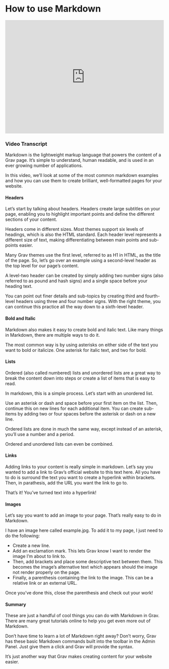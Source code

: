 # How to use Markdown

<iframe width="100%" height="360" src="https://www.youtube.com/embed/6TY2T2AGg9k" frameborder="0" allow="accelerometer; autoplay; encrypted-media; gyroscope; picture-in-picture" allowfullscreen></iframe>

### Video Transcript

Markdown is the lightweight markup language that powers the content of a Grav page. It’s simple to understand, human readable, and is used in an ever growing number of applications.

In this video, we’ll look at some of the most common markdown examples and how you can use them to create brilliant, well-formatted pages for your website.

#### Headers
Let’s start by talking about headers. Headers create large subtitles on your page, enabling you to highlight important points and define the different sections of your content.

Headers come in different sizes. Most themes support six levels of headings, which is also the HTML standard. Each header level represents a different size of text, making differentiating between main points and sub-points easier.

Many Grav themes use the first level, referred to as H1 in HTML, as the title of the page. So, let’s go over an example using a second-level header as the top level for our page’s content.

A level-two header can be created by simply adding two number signs (also referred to as pound and hash signs) and a single space before your heading text.

You can point out finer details and sub-topics by creating third and fourth-level headers using three and four number signs. With the right theme, you can continue this practice all the way down to a sixth-level header.

#### Bold and Italic
Markdown also makes it easy to create bold and italic text. Like many things in Markdown, there are multiple ways to do it.

The most common way is by using asterisks on either side of the text you want to bold or italicize. One asterisk for italic text, and two for bold.

#### Lists
Ordered (also called numbered) lists and unordered lists are a great way to break the content down into steps or create a list of items that is easy to read.

In markdown, this is a simple process. Let’s start with an unordered list.

Use an asterisk or dash and space before your first item on the list. Then, continue this on new lines for each additional item. You can create sub-items by adding two or four spaces before the asterisk or dash on a new line.

Ordered lists are done in much the same way, except instead of an asterisk, you’ll use a number and a period.

Ordered and unordered lists can even be combined.

#### Links
Adding links to your content is really simple in markdown. Let’s say you wanted to add a link to Grav’s official website to this text here. All you have to do is surround the text you want to create a hyperlink within brackets. Then, in parathesis, add the URL you want the link to go to.

That’s it! You’ve turned text into a hyperlink!

#### Images
Let’s say you want to add an image to your page. That’s really easy to do in Markdown.

I have an image here called example.jpg. To add it to my page, I just need to do the following:

* Create a new line.
* Add an exclamation mark. This lets Grav know I want to render the image I’m about to link to.
* Then, add brackets and place some descriptive text between them. This becomes the image’s alternative text which appears should the image not render properly on the page.
* Finally, a parenthesis containing the link to the image. This can be a relative link or an external URL.

Once you’ve done this, close the parenthesis and check out your work!  

#### Summary
These are just a handful of cool things you can do with Markdown in Grav. There are many great tutorials online to help you get even more out of Markdown.

Don’t have time to learn a lot of Markdown right away? Don’t worry, Grav has these basic Markdown commands built into the toolbar in the Admin Panel. Just give them a click and Grav will provide the syntax.

It’s just another way that Grav makes creating content for your website easier.
